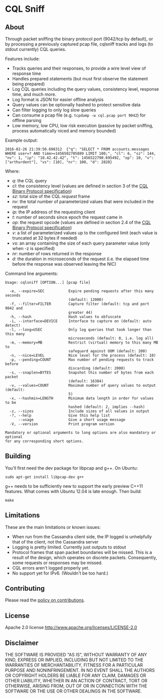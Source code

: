 # CQL Sniff

## About

Through packet sniffing the binary protocol port (9042/tcp by default), or by processing a previously captured pcap file, cqlsniff tracks and logs (to stdout currently) CQL queries.

Features include:
* Tracks queries and their responses, to provide a wire level view of response time
* Handles prepared statements (but must first observe the statement being prepared)
* Log CQL queries including the query values, consistency level, response time, and much more.
* Log format is JSON for easier offline analysis
* Query values can be optionally hashed to protect sensitive data
* Can filter logging to only log slow queries
* Can consume a pcap file (e.g. ``tcpdump -w cql.pcap port 9042``) for offline parsing
* Low memory, low CPU, low risk execution (passive by packet sniffing, process automatically niced and memory bounded)


Example output:

```
2016-02-26 21:39:50.698312  {"q": "SELECT * FROM accounts.messages WHERE user=? AND time>=1456502705889 LIMIT 100;", "cl": 6, "sz": 144, "nv": 1, "ip": "10.42.42.42", "t": 1456522790.695492, "op": 10, "v": ["arthurdent"], "vs": [10], "nr": 100, "d": 2820}
```

Where:
* *q*: the CQL query
* *cl*: the consistency level (values are defined in section 3 of the [CQL Binary Protocol specification](https://github.com/apache/cassandra/blob/trunk/doc/native_protocol_v3.spec))
* *sz*: total size of the CQL *request* frame
* *nv*: the total number of parameterized values that were included in the request
* *ip*: the IP address of the requesting client
* *t*: number of seconds since epoch the request came in
* *op*: the request opcode (values are defined in section 2.4 of the [CQL Binary Protocol specification](https://github.com/apache/cassandra/blob/trunk/doc/native_protocol_v3.spec))
* *v*: a list of parameterized values up to the configured limit (each value is truncated at 32 bytes if needed)
* *vs*: an array containing the size of each query parameter value (only when -z is specified)
* *nr*: number of rows returned in the response
* *d*: the duration in microseconds of the request (i.e. the elapsed time before the response was observed leaving the NIC)


Command line arguments:

```
Usage: cqlsniff [OPTION...] [pcap file]

  -e, --expire=SEC           Expire pending requests after this many seconds
                             (default: 12000)
  -f, --filter=FILTER        Capture filter (default: tcp and port 9042 and
                             greater 44)
  -h, --hash                 Hash values to obfuscate
  -i, --interface=DEVICE     Interface to capture on (default: auto detect)
  -l, --long=USEC            Only log queries that took longer than this many
                             microseconds (default: 0, i.e. log all)
  -m, --memory=MB            Restrict (virtual) memory to this many MB to
                             safeguard against OOM (default: 200)
  -n, --nice=LEVEL           Nice level for the process (default: 10)
  -p, --pending=COUNT        Max number of pending requests to track before
                             discarding (default: 2000)
  -s, --snaplen=BYTES        Snapshot this number of bytes from each packet
                             (default: 16384)
  -v, --values=COUNT         Maximum number of query values to output (default:
                             5)
  -x, --hashmin=LENGTH       Minimum data length in order for values to be
                             hashed (default: 2, implies --hash)
  -z, --sizes                Include sizes of all values in output
  -?, --help                 Give this help list
      --usage                Give a short usage message
  -V, --version              Print program version

Mandatory or optional arguments to long options are also mandatory or optional
for any corresponding short options.
```


## Building

You'll first need the dev package for libpcap and g++.  On Ubuntu:

```
sudo apt-get install libpcap-dev g++
```

g++ needs to be sufficiently new to support the early preview C++11 features.  What comes with Ubuntu 12.04 is late enough.  Then build:

```
make
```


## Limitations

These are the main limitations or known issues:
* When run from the Cassandra client side, the IP logged is unhelpfully that of the client, not the Cassandra server
* Logging is pretty limited.  Currently just outputs to stdout
* Protocol frames that span packet boundaries will be missed.  This is a result of the design, which operates on discrete packets.  Consequently, some requests or responses may be missed.
* CQL errors aren't logged properly yet.
* No support yet for IPv6.  (Wouldn't be too hard.)


## Contributing

Please read the [policy on contributions](http://blackberry.github.io/howToContribute.html).


## License

Apache 2.0 license
http://www.apache.org/licenses/LICENSE-2.0


## Disclaimer

THE SOFTWARE IS PROVIDED "AS IS", WITHOUT WARRANTY OF ANY KIND, EXPRESS
OR IMPLIED, INCLUDING BUT NOT LIMITED TO THE WARRANTIES OF
MERCHANTABILITY, FITNESS FOR A PARTICULAR PURPOSE AND NONINFRINGEMENT.
IN NO EVENT SHALL THE AUTHORS OR COPYRIGHT HOLDERS BE LIABLE FOR ANY
CLAIM, DAMAGES OR OTHER LIABILITY, WHETHER IN AN ACTION OF CONTRACT,
TORT OR OTHERWISE, ARISING FROM, OUT OF OR IN CONNECTION WITH THE
SOFTWARE OR THE USE OR OTHER DEALINGS IN THE SOFTWARE.
